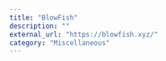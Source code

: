 ```yaml
---
title: "BlowFish"
description: ""
external_url: "https://blowfish.xyz/"
category: "Miscellaneous"
---
```

